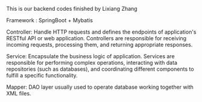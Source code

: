 This is our backend codes finished by Lixiang Zhang

Framework : SpringBoot + Mybatis

Controller:  Handle HTTP requests and defines the endpoints of  application's RESTful API or web application. Controllers are responsible for receiving incoming requests, processing them, and returning appropriate responses. 

Service: Encapsulate the business logic of  application. Services are responsible for performing complex operations, interacting with data repositories (such as databases), and coordinating different components to fulfill a specific functionality. 

Mapper: DAO layer usually used to operate database working together with XML files.
